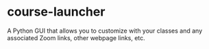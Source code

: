 # course-launcher
A Python GUI that allows you to customize with your classes and any associated Zoom links, other webpage links, etc.
